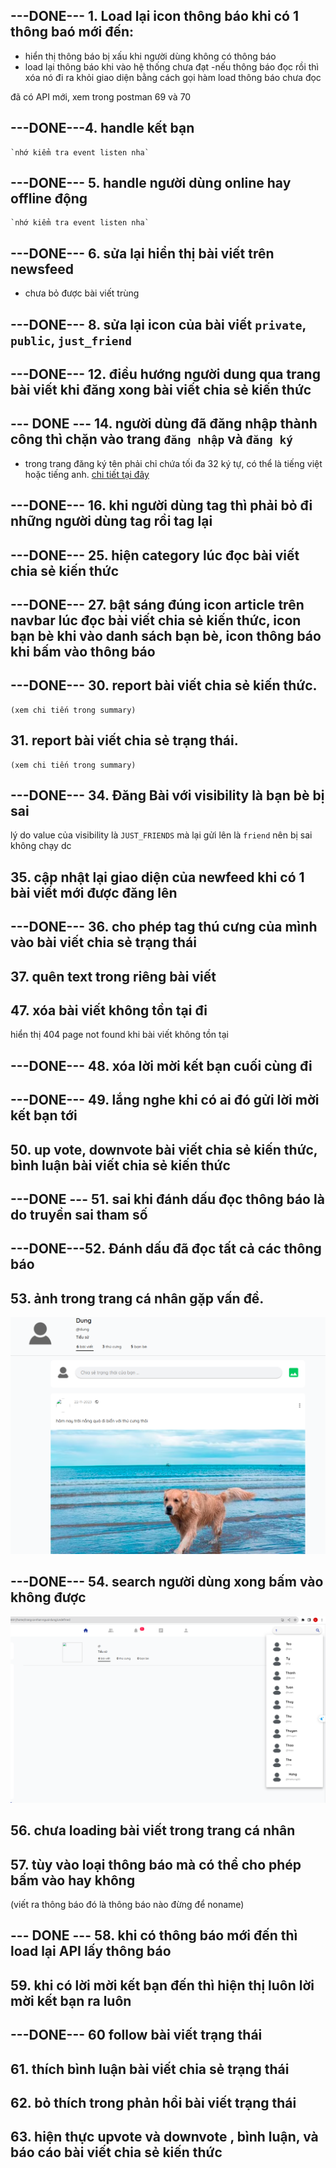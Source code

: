 ## ---DONE--- 1. Load lại icon thông báo khi có 1 thông baó mới đến:
- hiển thị thông báo bị xấu khi người dùng không có thông báo
- load lại thông báo khi vào hệ thống chưa đạt
-nếu thông báo đọc rồi thì xóa nó đi ra khỏi giao diện bằng cách gọi hàm load thông báo chưa đọc

đã có API mới, xem trong postman 69 và 70

## ---DONE---4. handle kết bạn

    `nhớ kiểm tra event listen nha`

## ---DONE--- 5. handle người dùng online hay offline động

    `nhớ kiểm tra event listen nha`

## ---DONE--- 6. sửa lại hiển thị bài viết trên newsfeed
- chưa bỏ được bài viết trùng

## ---DONE--- 8. sửa lại icon của bài viết `private`, `public`, `just_friend`

## ---DONE--- 12. điều hướng người dung qua trang bài viết khi đăng xong bài viết chia sẻ kiến thức

## --- DONE --- 14. người dùng đã đăng nhập thành công thì chặn vào trang `đăng nhập` và `đăng ký`

- trong trang đăng ký tên phải chỉ chứa tối đa 32 ký tự, có thể là tiếng việt hoặc tiếng anh. [chi tiết tại đây](./userInfor.md#5-đăng-ký-tài-khoản)

## ---DONE--- 16. khi người dùng tag thì phải bỏ đi những người dùng tag rồi tag lại

## ---DONE--- 25. hiện category lúc đọc bài viết chia sẻ kiến thức

## ---DONE--- 27. bật sáng đúng icon article trên navbar lúc đọc bài viết chia sẻ kiến thức, icon bạn bè khi vào danh sách bạn bè, icon thông báo khi bấm vào thông báo

## ---DONE--- 30. report bài viết chia sẻ kiến thức.

    (xem chi tiến trong summary)
 
## 31. report bài viết chia sẻ trạng thái.

    (xem chi tiến trong summary)
    
## ---DONE--- 34. Đăng Bài với visibility là bạn bè bị sai

lý do value của visibility là `JUST_FRIENDS` mà lại gửi lên là `friend` nên bị sai không chạy dc

## 35. cập nhật lại giao diện của newfeed khi có 1 bài viết mới được đăng lên

## ---DONE--- 36. cho phép tag thú cưng của mình vào bài viết chia sẻ trạng thái

## 37. quên text trong riêng bài viết

##  47. xóa bài viết không tồn tại đi

 hiển thị 404 page not found khi bài viết không tồn tại

## ---DONE--- 48. xóa lời mời kết bạn cuối cùng đi

## ---DONE--- 49. lắng nghe khi có ai đó gửi lời mời kết bạn tới

## 50. up vote, downvote bài viết chia sẻ kiến thức, bình luận bài viết chia sẻ kiến thức

## ---DONE --- 51. sai khi đánh dấu đọc thông báo là do truyền sai tham số

## ---DONE---52. Đánh dấu đã đọc tất cả các thông báo

## 53. ảnh trong trang cá nhân gặp vấn đề.

![](../media/img/err/img8.png)

## ---DONE--- 54. search người dùng xong bấm vào không được

![](../media/img/err/img10.png)

## 56. chưa loading bài viết trong trang cá nhân

## 57. tùy vào loại thông báo mà có thể cho phép bấm vào hay không

(viết ra thông báo đó là thông báo nào đừng để  noname)

## --- DONE --- 58. khi có thông báo mới đến thì load lại API lấy thông báo

## 59. khi có lời mời kết bạn đến thì hiện thị luôn lời mời kết bạn ra luôn

## ---DONE--- 60 follow bài viết trạng thái 

## 61. thích bình luận bài viết chia sẻ trạng thái

## 62. bỏ thích trong phản hồi bài viết trạng thái

## 63. hiện thực upvote và downvote , bình luận, và báo cáo bài viết chia sẻ kiến thức